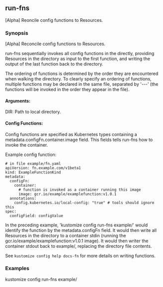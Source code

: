 ## run-fns

[Alpha] Reoncile config functions to Resources.

### Synopsis

[Alpha] Reconcile config functions to Resources.

run-fns sequentially invokes all config functions in the directly, providing Resources
in the directory as input to the first function, and writing the output of the last
function back to the directory.

The ordering of functions is determined by the order they are encountered when walking the
directory.  To clearly specify an ordering of functions, multiple functions may be
declared in the same file, separated by '---' (the functions will be invoked in the
order they appear in the file).

#### Arguments:

  DIR:
    Path to local directory.

#### Config Functions:

  Config functions are specified as Kubernetes types containing a metadata.configFn.container.image
  field.  This fields tells run-fns how to invoke the container.

  Example config function:

	# in file example/fn.yaml
	apiVersion: fn.example.com/v1beta1
	kind: ExampleFunctionKind
	metadata:
	  configFn:
	    container:
	      # function is invoked as a container running this image
	      image: gcr.io/example/examplefunction:v1.0.1
	  annotations:
	    config.kubernetes.io/local-config: "true" # tools should ignore this
	spec:
	  configField: configValue

  In the preceding example, 'kustomize config run-fns example/' would identify the function by
  the metadata.configFn field.  It would then write all Resources in the directory to
  a container stdin (running the gcr.io/example/examplefunction:v1.0.1 image).  It
  would then writer the container stdout back to example/, replacing the directory
  file contents.

  See `kustomize config help docs-fn` for more details on writing functions.

### Examples

kustomize config run-fns example/
